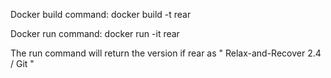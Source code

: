 Docker build command:
docker build -t rear

Docker run command:
docker run -it rear

The run command will return the version if rear as " Relax-and-Recover 2.4 / Git "

